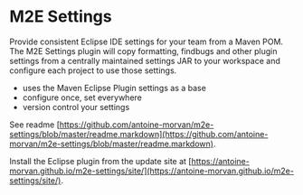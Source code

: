 # M2E Settings

Provide consistent Eclipse IDE settings for your team from a Maven POM.
The M2E Settings plugin will copy formatting, findbugs and other plugin
settings from a centrally maintained settings JAR to your workspace and
configure each project to use those settings.

 - uses the Maven Eclipse Plugin settings as a base
 - configure once, set everywhere
 - version control your settings

See readme [https://github.com/antoine-morvan/m2e-settings/blob/master/readme.markdown](https://github.com/antoine-morvan/m2e-settings/blob/master/readme.markdown).

Install the Eclipse plugin from the update site at
[https://antoine-morvan.github.io/m2e-settings/site/](https://antoine-morvan.github.io/m2e-settings/site/).

